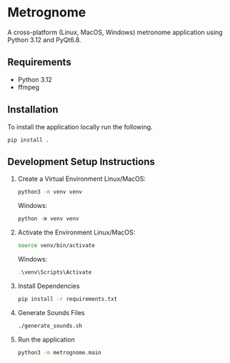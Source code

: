 # Metrognome

A cross-platform (Linux, MacOS, Windows) metronome application using Python 3.12
and PyQt6.8.

## Requirements

* Python 3.12
* ffmpeg

## Installation

To install the application locally run the following.

```python3
pip install .
```

## Development Setup Instructions

1. Create a Virtual Environment
    Linux/MacOS:

    ```bash
    python3 -m venv venv
    ```

    Windows:

    ```powershell
    python -m venv venv
    ```

2. Activate the Environment
    Linux/MacOS:

    ```bash
    source venv/bin/activate
    ```

    Windows:

    ```powershell
    .\venv\Scripts\Activate
    ```

3. Install Dependencies

    ```bash
    pip install -r requirements.txt
    ```

4. Generate Sounds Files

    ```bash
    ./generate_sounds.sh
    ```

5. Run the application

    ```bash
    python3 -m metrognome.main
    ```
